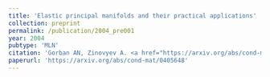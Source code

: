 ```yaml
---
title: 'Elastic principal manifolds and their practical applications'
collection: preprint
permalink: /publication/2004_pre001
year: 2004
pubtype: 'MLN'
citation: 'Gorban AN, Zinovyev A. <a href="https://arxiv.org/abs/cond-mat/0405648">Elastic principal manifolds and their practical applications</a>. 2004. Arxiv preprint cond-mat/0405648.'
paperurl: 'https://arxiv.org/abs/cond-mat/0405648'
---
```

